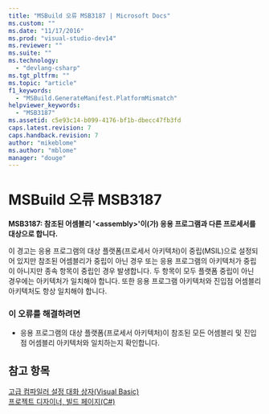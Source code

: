 ```yaml
---
title: "MSBuild 오류 MSB3187 | Microsoft Docs"
ms.custom: ""
ms.date: "11/17/2016"
ms.prod: "visual-studio-dev14"
ms.reviewer: ""
ms.suite: ""
ms.technology: 
  - "devlang-csharp"
ms.tgt_pltfrm: ""
ms.topic: "article"
f1_keywords: 
  - "MSBuild.GenerateManifest.PlatformMismatch"
helpviewer_keywords: 
  - "MSB3187"
ms.assetid: c5e93c14-b099-4176-bf1b-dbecc47fb3fd
caps.latest.revision: 7
caps.handback.revision: 7
author: "mikeblome"
ms.author: "mblome"
manager: "douge"
---
```

# MSBuild 오류 MSB3187
**MSB3187: 참조된 어셈블리 '\<assembly\>'이\(가\) 응용 프로그램과 다른 프로세서를 대상으로 합니다.**  
  
 이 경고는 응용 프로그램의 대상 플랫폼\(프로세서 아키텍처\)이 중립\(MSIL\)으로 설정되어 있지만 참조된 어셈블리가 중립이 아닌 경우 또는 응용 프로그램의 아키텍처가 중립이 아니지만 종속 항목이 중립인 경우 발생합니다.  두 항목이 모두 플랫폼 중립이 아닌 경우에는 아키텍처가 일치해야 합니다.  또한 응용 프로그램 아키텍처와 진입점 어셈블리 아키텍처도 항상 일치해야 합니다.  
  
### 이 오류를 해결하려면  
  
-   응용 프로그램의 대상 플랫폼\(프로세서 아키텍처\)이 참조된 모든 어셈블리 및 진입점 어셈블리 아키텍처와 일치하는지 확인합니다.  
  
## 참고 항목  
 [고급 컴파일러 설정 대화 상자\(Visual Basic\)](../Topic/Advanced%20Compiler%20Settings%20Dialog%20Box%20\(Visual%20Basic\).md)   
 [프로젝트 디자이너, 빌드 페이지\(C\#\)](../Topic/Build%20Page,%20Project%20Designer%20\(C%23\).md)
